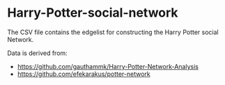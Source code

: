 # Harry-Potter-social-network

The CSV file contains the edgelist for constructing the Harry Potter social Network.

Data is derived from:

* https://github.com/gauthammk/Harry-Potter-Network-Analysis
* https://github.com/efekarakus/potter-network

